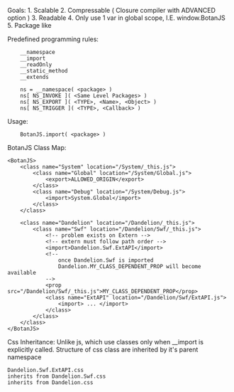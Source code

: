 Goals:
    1. Scalable
    2. Compressable ( Closure compiler with ADVANCED option )
    3. Readable
    4. Only use 1 var in global scope, I.E. window.BotanJS
    5. Package like

Predefined programming rules: 
```
    __namespace
    __import
    __readOnly
    __static_method
    __extends

    ns = __namespace( <package> )
    ns[ NS_INVOKE ]( <Same Level Packages> )
    ns[ NS_EXPORT ]( <TYPE>, <Name>, <Object> )
    ns[ NS_TRIGGER ]( <TYPE>, <Callback> )
```

Usage:
```
    BotanJS.import( <package> )
```

BotanJS Class Map:
```
<BotanJS>
    <class name="System" location="/System/_this.js">
        <class name="Global" location="/System/Global.js">
            <export>ALLOWED_ORIGIN</export>
        </class>
        <class name="Debug" location="/System/Debug.js">
            <import>System.Global</import>
        </class>
    </class>

    <class name="Dandelion" location="/Dandelion/_this.js">
        <class name="Swf" location="/Dandelion/Swf/_this.js">
            <!-- problem exists on Extern -->
            <!-- extern must follow path order -->
            <import>Dandelion.Swf.ExtAPI</import>
            <!--
                once Dandelion.Swf is imported
                Dandelion.MY_CLASS_DEPENDENT_PROP will become available
            -->
            <prop src="/Dandelion/Swf/_this.js">MY_CLASS_DEPENDENT_PROP</prop>
            <class name="ExtAPI" location="/Dandelion/Swf/ExtAPI.js">
                <import> ... </import>
            </class>
        </class>
    </class>
</BotanJS>
```

Css Inheritance:
    Unlike js, which use classes only when __import is explicitly called.
    Structure of css class are inherited by it's parent namespace
```
Dandelion.Swf.ExtAPI.css
inherits from Dandelion.Swf.css
inherits from Dandelion.css
```
